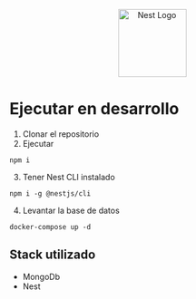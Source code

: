<p align="center">
  <a href="http://nestjs.com/" target="blank"><img src="https://nestjs.com/img/logo-small.svg" width="120" alt="Nest Logo" /></a>
</p>

# Ejecutar en desarrollo

1. Clonar el repositorio
2. Ejecutar
````
npm i
````
3. Tener Nest CLI instalado
````
npm i -g @nestjs/cli
````
4. Levantar la base de datos
````
docker-compose up -d
````


## Stack utilizado
* MongoDb
* Nest
